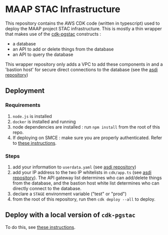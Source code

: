 # MAAP STAC Infrastructure

This repository contains the AWS CDK code (written in typescript) used to deploy the MAAP project STAC infrastructure. This is mostly a thin wrapper that makes use of the [cdk-pgstac](https://github.com/developmentseed/cdk-pgstac) constructs : 

- a database
- an API to add or delete things from the database
- an API to query the database

This wrapper repository only adds a VPC to add these components in and a 'bastion host' for secure direct connections to the database (see the [asdi repository](https://github.com/developmentseed/aws-asdi-pgstac))

## Deployment

### Requirements

1. `node.js` is installed
2. `docker` is installed and running
3. node dependencies are installed : run `npm install` from the root of this repo.
4. If deploying on SMCE : make sure you are properly authenticated. Refer to [these instructions](https://github.com/NASA-IMPACT/active-maap-sprint/issues/482#issuecomment-1491475121).

### Steps

1. add your information to `userdata.yaml` (see [asdi repository](https://github.com/developmentseed/aws-asdi-pgstac))
2. add your IP address to the two IP whitelists in `cdk/app.ts` (see [asdi repository](https://github.com/developmentseed/aws-asdi-pgstac)). The API gateway list determines who can add/delete things from the database, and the bastion host white list determines who can directly connect to the database.
3. declare a `STAGE` environment variable ("test" or "prod")
4. from the root of this repository, run then `cdk deploy --all` to deploy. 

## Deploy with a local version of `cdk-pgstac`

To do this, see [these instructions](https://github.com/developmentseed/cdk-pgstac/pull/34#issuecomment-1500558124).
